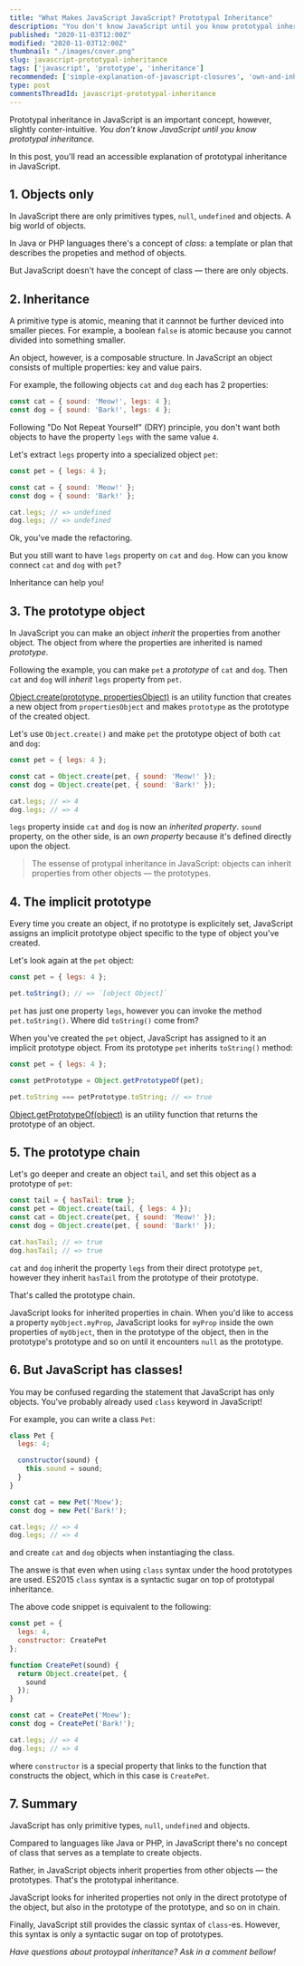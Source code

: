```yaml
---
title: "What Makes JavaScript JavaScript? Prototypal Inheritance"
description: "You don't know JavaScript until you know prototypal inheritance. Follow up an accessible explanation of prototypal inheritance in JavaScript."
published: "2020-11-03T12:00Z"
modified: "2020-11-03T12:00Z"
thumbnail: "./images/cover.png"
slug: javascript-prototypal-inheritance
tags: ['javascript', 'prototype', 'inheritance']
recommended: ['simple-explanation-of-javascript-closures', 'own-and-inherited-properties-in-javascript']
type: post
commentsThreadId: javascript-prototypal-inheritance
---
```


Prototypal inheritance in JavaScript is an important concept, however, slightly conter-intuitive. *You don't know JavaScript until you know prototypal inheritance.*  

In this post, you'll read an accessible explanation of prototypal inheritance in JavaScript.  

## 1. Objects only

In JavaScript there are only primitives types, `null`, `undefined` and objects. A big world of objects.  

In Java or PHP languages there's a concept of *class*: a template or plan that describes the propeties and method of objects. 

But JavaScript doesn't have the concept of class &mdash; there are only objects.  

## 2. Inheritance

A primitive type is atomic, meaning that it cannnot be further deviced into smaller pieces. For example, a boolean `false` is atomic because you cannot divided into something smaller.

An object, however, is a composable structure. In JavaScript an object consists of multiple properties: key and value pairs.  

For example, the following objects `cat` and `dog` each has 2 properties:

```javascript
const cat = { sound: 'Meow!', legs: 4 };
const dog = { sound: 'Bark!', legs: 4 };
```

Following "Do Not Repeat Yourself" (DRY) principle, you don't want both objects to have the property `legs` with the same value `4`.  

Let's extract `legs` property into a specialized object `pet`:

```javascript
const pet = { legs: 4 };

const cat = { sound: 'Meow!' };
const dog = { sound: 'Bark!' };

cat.legs; // => undefined
dog.legs; // => undefined
```

Ok, you've made the refactoring. 

But you still want to have `legs` property on `cat` and `dog`. How can you know connect `cat` and `dog` with `pet`?  

Inheritance can help you!

## 3. The prototype object

In JavaScript you can make an object *inherit* the properties from another object. The object from where the properties are inherited is named *prototype*.  

Following the example, you can make `pet` a *prototype* of `cat` and `dog`. Then `cat` and `dog` will *inherit* `legs` property from `pet`.  

[Object.create(prototype, propertiesObject)](https://developer.mozilla.org/en-US/docs/Web/JavaScript/Reference/Global_Objects/Object/create) is an utility function that creates a new object from `propertiesObject` and makes `prototype` as the prototype of the created object.  

Let's use `Object.create()` and make `pet` the prototype object of both `cat` and `dog`:

```javascript
const pet = { legs: 4 };

const cat = Object.create(pet, { sound: 'Meow!' });
const dog = Object.create(pet, { sound: 'Bark!' });

cat.legs; // => 4
dog.legs; // => 4
```

`legs` property inside `cat` and `dog` is now an *inherited property*. `sound` property, on the other side, is an *own property* because it's defined directly upon the object.  

> The essense of protypal inheritance in JavaScript: objects can inherit properties from other objects &mdash; the prototypes.  

## 4. The implicit prototype

Every time you create an object, if no prototype is explicitely set, JavaScript assigns an implicit prototype object specific to the type of object you've created.   

Let's look again at the `pet` object:

```javascript
const pet = { legs: 4 };

pet.toString(); // => `[object Object]`
```

`pet` has just one property `legs`, however you can invoke the method `pet.toString()`. Where did `toString()` come from?  

When you've created the `pet` object, JavaScript has assigned to it an implicit prototype object. From its prototype `pet` inherits `toString()` method:  

```javascript
const pet = { legs: 4 };

const petPrototype = Object.getPrototypeOf(pet);

pet.toString === petPrototype.toString; // => true
```

[Object.getPrototypeOf(object)]() is an utility function that returns the prototype of an object.  

## 5. The prototype chain

Let's go deeper and create an object `tail`, and set this object as a prototype of `pet`:

```javascript
const tail = { hasTail: true };
const pet = Object.create(tail, { legs: 4 });
const cat = Object.create(pet, { sound: 'Meow!' });
const dog = Object.create(pet, { sound: 'Bark!' });

cat.hasTail; // => true
dog.hasTail; // => true
```

`cat` and `dog` inherit the property `legs` from their direct prototype `pet`, however they inherit `hasTail` from the prototype of their prototype. 

That's called the prototype chain.  

JavaScript looks for inherited properties in chain. When you'd like to access a property `myObject.myProp`, JavaScript looks for `myProp` inside the own properties of `myObject`, then in the prototype of the object, then in the prototype's prototype and so on until it encounters `null` as the prototype.  

## 6. But JavaScript has classes!

You may be confused regarding the statement that JavaScript has only objects. You've probably already used `class` keyword in JavaScript!

For example, you can write a class `Pet`:

```javascript
class Pet {
  legs: 4;

  constructor(sound) {
    this.sound = sound;
  }
}

const cat = new Pet('Moew');
const dog = new Pet('Bark!');

cat.legs; // => 4
dog.legs; // => 4
```

and create `cat` and `dog` objects when instantiaging the class. 

The answe is that even when using `class` syntax under the hood prototypes are used. ES2015 `class` syntax is a syntactic sugar on top of prototypal inheritance. 

The above code snippet is equivalent to the following:

```javascript
const pet = {
  legs: 4,
  constructor: CreatePet
};

function CreatePet(sound) {
  return Object.create(pet, {
    sound
  });
}

const cat = CreatePet('Moew');
const dog = CreatePet('Bark!');

cat.legs; // => 4
dog.legs; // => 4
```

where `constructor` is a special property that links to the function that constructs the object, which in this case is `CreatePet`.  

## 7. Summary

JavaScript has only primitive types, `null`, `undefined` and objects. 

Compared to languages like Java or PHP, in JavaScript there's no concept of class that serves as a template to create objects.  

Rather, in JavaScript objects inherit properties from other objects &mdash; the prototypes. That's the prototypal inheritance.  

JavaScript looks for inherited properties not only in the direct prototype of the object, but also in the prototype of the prototype, and so on in chain.  

Finally, JavaScript still provides the classic syntax of `class`-es. However, this syntax is only a syntactic sugar on top of prototypes.  

*Have questions about protoypal inheritance? Ask in a comment bellow!*